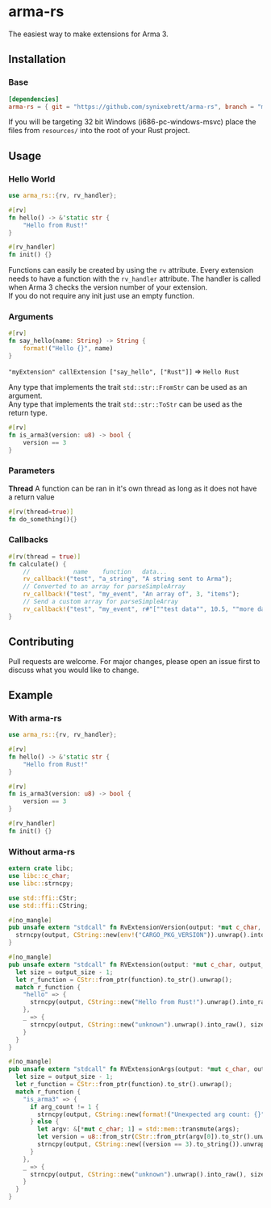 # arma-rs

The easiest way to make extensions for Arma 3.

## Installation

### Base

```toml
[dependencies]
arma-rs = { git = "https://github.com/synixebrett/arma-rs", branch = "master" }
```

If you will be targeting 32 bit Windows (i686-pc-windows-msvc) place the files from `resources/` into the root of your Rust project.

## Usage

### Hello World

```rust
use arma_rs::{rv, rv_handler};

#[rv]
fn hello() -> &'static str {
    "Hello from Rust!"
}

#[rv_handler]
fn init() {}

```

Functions can easily be created by using the `rv` attribute. Every extension needs to have a function with the `rv_handler` attribute. The handler is called when Arma 3 checks the version number of your extension.  
If you do not require any init just use an empty function.

### Arguments

```rust
#[rv]
fn say_hello(name: String) -> String {
    format!("Hello {}", name)
}
```

`"myExtension" callExtension ["say_hello", ["Rust"]]` => `Hello Rust`

Any type that implements the trait `std::str::FromStr` can be used as an argument.  
Any type that implements the trait `std::str::ToStr` can be used as the return type.

```rust
#[rv]
fn is_arma3(version: u8) -> bool {
    version == 3
}
```

### Parameters

**Thread**
A function can be ran in it's own thread as long as it does not have a return value

```rust
#[rv(thread=true)]
fn do_something(){}
```

### Callbacks

```rust
#[rv(thread = true)]
fn calculate() {
    //            name    function   data...
    rv_callback!("test", "a_string", "A string sent to Arma");
    // Converted to an array for parseSimpleArray
    rv_callback!("test", "my_event", "An array of", 3, "items");
    // Send a custom array for parseSimpleArray
    rv_callback!("test", "my_event", r#"[""test data"", 10.5, ""more data"""#);
}
```

## Contributing

Pull requests are welcome. For major changes, please open an issue first to discuss what you would like to change.

## Example

### With arma-rs

```rust
use arma_rs::{rv, rv_handler};

#[rv]
fn hello() -> &'static str {
    "Hello from Rust!"
}

#[rv]
fn is_arma3(version: u8) -> bool {
    version == 3
}

#[rv_handler]
fn init() {}
```

### Without arma-rs

```rust
extern crate libc;
use libc::c_char;
use libc::strncpy;

use std::ffi::CStr;
use std::ffi::CString;

#[no_mangle]
pub unsafe extern "stdcall" fn RvExtensionVersion(output: *mut c_char, output_size: usize) {
  strncpy(output, CString::new(env!("CARGO_PKG_VERSION")).unwrap().into_raw(), output_size);
}

#[no_mangle]
pub unsafe extern "stdcall" fn RVExtension(output: *mut c_char, output_size: usize, function: *mut c_char ) {
  let size = output_size - 1;
  let r_function = CStr::from_ptr(function).to_str().unwrap();
  match r_function {
    "hello" => {
      strncpy(output, CString::new("Hello from Rust!").unwrap().into_raw(), size);
    },
    _ => {
      strncpy(output, CString::new("unknown").unwrap().into_raw(), size);
    }
  }
}

#[no_mangle]
pub unsafe extern "stdcall" fn RVExtensionArgs(output: *mut c_char, output_size: usize, function: *mut c_char, args: *mut *mut c_char, arg_count: usize) {
  let size = output_size - 1;
  let r_function = CStr::from_ptr(function).to_str().unwrap();
  match r_function {
    "is_arma3" => {
      if arg_count != 1 {
        strncpy(output, CString::new(format!("Unexpected arg count: {}", arg_count)).unwrap().into_raw(), size);
      } else {
        let argv: &[*mut c_char; 1] = std::mem::transmute(args);
        let version = u8::from_str(CStr::from_ptr(argv[0]).to_str().unwrap().replace("\"","")).unwrap();
        strncpy(output, CString::new((version == 3).to_string()).unwrap().into_raw(), size);
      }
    },
    _ => {
      strncpy(output, CString::new("unknown").unwrap().into_raw(), size);
    }
  }
}
```
